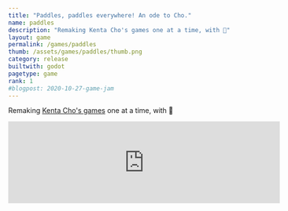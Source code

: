 ```yaml
---
title: "Paddles, paddles everywhere! An ode to Cho."
name: paddles
description: "Remaking Kenta Cho's games one at a time, with 🧡"
layout: game
permalink: /games/paddles
thumb: /assets/games/paddles/thumb.png
category: release
builtwith: godot
pagetype: game
rank: 1
#blogpost: 2020-10-27-game-jam
---
```


Remaking [Kenta Cho's games](http://www.asahi-net.or.jp/~cs8k-cyu/) one at a time, with 🧡

<iframe frameborder="0" src="https://itch.io/embed/2317370?linkback=true&amp;bg_color=ff464f&amp;fg_color=340000&amp;link_color=7950ae&amp;border_color=fff114" width="552" height="167"><a href="https://opyate.itch.io/paddles">Paddles, paddles everywhere! An ode to Cho. by Juan Uys</a></iframe>